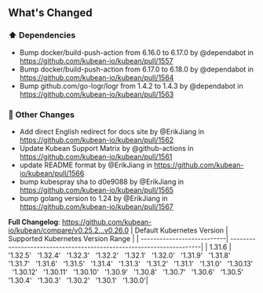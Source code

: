 <!-- Release notes generated using configuration in .github/release.yml at v0.26.0 -->

## What's Changed
### ⬆️ Dependencies
* Bump docker/build-push-action from 6.16.0 to 6.17.0 by @dependabot in https://github.com/kubean-io/kubean/pull/1557
* Bump docker/build-push-action from 6.17.0 to 6.18.0 by @dependabot in https://github.com/kubean-io/kubean/pull/1564
* Bump github.com/go-logr/logr from 1.4.2 to 1.4.3 by @dependabot in https://github.com/kubean-io/kubean/pull/1563
### 🔨 Other Changes
* Add direct English redirect for docs site by @ErikJiang in https://github.com/kubean-io/kubean/pull/1562
* Update Kubean Support Matrix by @github-actions in https://github.com/kubean-io/kubean/pull/1561
* update README format by @ErikJiang in https://github.com/kubean-io/kubean/pull/1566
* bump kubespray sha to d0e9088 by @ErikJiang in https://github.com/kubean-io/kubean/pull/1565
* bump golang version to 1.24 by @ErikJiang in https://github.com/kubean-io/kubean/pull/1567


**Full Changelog**: https://github.com/kubean-io/kubean/compare/v0.25.2...v0.26.0
| Default Kubernetes Version | Supported Kubernetes Version Range                                   |
| ---------------------------| ---------------------------------------------------------------------|
| 1.31.6                  |  '1.32.5' &nbsp; '1.32.4' &nbsp; '1.32.3' &nbsp; '1.32.2' &nbsp; '1.32.1' &nbsp; '1.32.0' &nbsp; '1.31.9' &nbsp; '1.31.8' &nbsp; '1.31.7' &nbsp; '1.31.6' &nbsp; '1.31.5' &nbsp; '1.31.4' &nbsp; '1.31.3' &nbsp; '1.31.2' &nbsp; '1.31.1' &nbsp; '1.31.0' &nbsp; '1.30.13' &nbsp; '1.30.12' &nbsp; '1.30.11' &nbsp; '1.30.10' &nbsp; '1.30.9' &nbsp; '1.30.8' &nbsp; '1.30.7' &nbsp; '1.30.6' &nbsp; '1.30.5' &nbsp; '1.30.4' &nbsp; '1.30.3' &nbsp; '1.30.2' &nbsp; '1.30.1' &nbsp; '1.30.0'|

